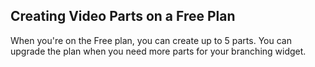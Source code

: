 ## Creating Video Parts on a Free Plan

When you're on the Free plan, you can create up to 5 parts. You can upgrade the plan when you need more parts for your branching widget.